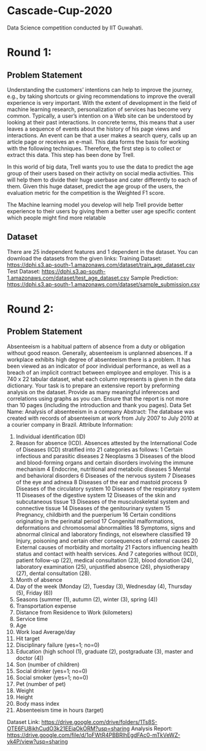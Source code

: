 # Cascade-Cup-2020
Data Science competition conducted by IIT Guwahati. 

# Round 1:
## Problem Statement
Understanding the customers’ intentions can help to improve the journey, e.g., by taking shortcuts or giving recommendations to improve the overall experience is very important. With the extent of development in the field of machine learning research, personalization of services has become very common. Typically, a user’s intention on a Web site can be understood by looking at their past interactions. In concrete terms, this means that a user leaves a sequence of events about the history of his page views and interactions. An event can be that a user makes a search query, calls up an article page or receives an e-mail. This data forms the basis for working with the following techniques. Therefore, the first step is to collect or extract this data. This step has been done by Trell.

In this world of big data, Trell wants you to use the data to predict the age group of their users based on their activity on social media activities.  This will help them to divide their huge userbase and cater differently to each of them. Given this huge dataset, predict the age group of the users, the evaluation metric for the competition is the Weighted F1 score.

The Machine learning model you develop will help Trell provide better experience to their users by giving them a better user age specific content which people might find more relatable

## Dataset
There are 25 independent features and 1 dependent in the dataset. You can download the datasets from the given links:
Training Dataset: https://dphi.s3.ap-south-1.amazonaws.com/dataset/train_age_dataset.csv
Test Dataset: https://dphi.s3.ap-south-1.amazonaws.com/dataset/test_age_dataset.csv
Sample Prediction: https://dphi.s3.ap-south-1.amazonaws.com/dataset/sample_submission.csv

# Round 2:
## Problem Statement
Absenteeism is a habitual pattern of absence from a duty or obligation without good reason. Generally,
absenteeism is unplanned absences. If a workplace exhibits high degree of absenteeism there is a
problem. It has been viewed as an indicator of poor individual performance, as well as a breach of an
implicit contract between employee and employer.
This is a 740 x 22 tabular dataset, what each column represents is given in the data dictionary. Your task is
to prepare an extensive report by preforming analysis on the dataset. Provide as many meaningful
inferences and correlations using graphs as you can. Ensure that the report is not more than 10 pages
(including the introduction and thank you pages).
 Data Set Name:
Analysis of absenteeism in a company
Abstract:
The database was created with records of absenteeism at work from July 2007 to July 2010 at a courier
company in Brazil.
Attribute Information:
1. Individual identification (ID)
2. Reason for absence (ICD).
Absences attested by the International Code of Diseases (ICD) stratified into 21 categories as follows:
  1 Certain infectious and parasitic diseases
  2 Neoplasms
  3 Diseases of the blood and blood-forming organs and certain disorders involving the immune
mechanism
  4 Endocrine, nutritional and metabolic diseases
  5 Mental and behavioral disorders
  6 Diseases of the nervous system
  7 Diseases of the eye and adnexa
  8 Diseases of the ear and mastoid process
  9 Diseases of the circulatory system
  10 Diseases of the respiratory system
  11 Diseases of the digestive system
  12 Diseases of the skin and subcutaneous tissue
  13 Diseases of the musculoskeletal system and connective tissue
  14 Diseases of the genitourinary system
  15 Pregnancy, childbirth and the puerperium
  16 Certain conditions originating in the perinatal period
  17 Congenital malformations, deformations and chromosomal abnormalities
  18 Symptoms, signs and abnormal clinical and laboratory findings, not elsewhere classified
  19 Injury, poisoning and certain other consequences of external causes
  20 External causes of morbidity and mortality
  21 Factors influencing health status and contact with health services.
    And 7 categories without (ICD), patient follow-up (22), medical consultation (23), blood donation (24),
    laboratory examination (25), unjustified absence (26), physiotherapy (27), dental consultation (28).
3. Month of absence
4. Day of the week (Monday (2), Tuesday (3), Wednesday (4), Thursday (5), Friday (6))
5. Seasons (summer (1), autumn (2), winter (3), spring (4))
6. Transportation expense
7. Distance from Residence to Work (kilometers)
8. Service time
9. Age
10. Work load Average/day
11. Hit target
12. Disciplinary failure (yes=1; no=0)
13. Education (high school (1), graduate (2), postgraduate (3), master and doctor (4))
14. Son (number of children)
15. Social drinker (yes=1; no=0)
16. Social smoker (yes=1; no=0)
17. Pet (number of pet)
18. Weight
19. Height
20. Body mass index
21. Absenteeism time in hours (target)

Dataset Link: https://drive.google.com/drive/folders/1Ts8S-OTE6FU8ikhCudO3k21EEjaOkORM?usp=sharing
Analysis Report: https://drive.google.com/file/d/1oFWtR4PBBRlhEgdFAc0-mTkVeWZ-yk4P/view?usp=sharing

